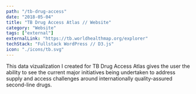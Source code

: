 ```yaml
---
path: "/tb-drug-access"
date: "2018-05-04"
title: "TB Drug Access Atlas // Website"
category: "Website"
tags: ["external"]
externalLink: "https://tb.worldhealthmap.org/explorer"
techStack: "Fullstack WordPress // D3.js"
icon: "./icons/tb.svg"
---
```


This data vizualization I created for TB Drug Access Atlas gives the user the ability to see the current major initiatives being undertaken to address supply and access challenges around internationally quality-assured second-line drugs.
